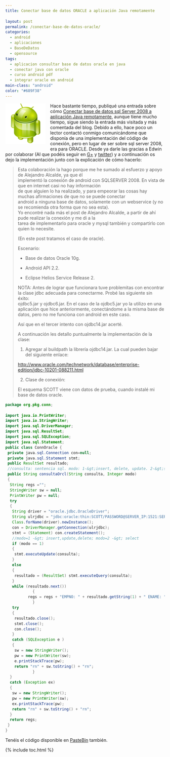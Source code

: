 ```yaml
---
title: Conectar base de datos ORACLE a aplicación Java remotamente

layout: post
permalink: /conectar-base-de-datos-oracle/
categories:
  - android
  - aplicaciones
  - BaseDeDatos
  - opensource
tags:
  - aplicacion consultar base de datos oracle en java
  - conectar java con oracle
  - curso android pdf
  - integrar oracle en android
main-class: "android"
color: "#689F38"
---
```

<div class="separator" style="clear: both; text-align: center;">
  <img style="clear: left; float: left; margin-right: 1em; margin-bottom: 1em;" src="/assets/img/2013/07/iconoAndroid.png" alt="" border="0" />
</div>

Hace bastante tiempo, publiqué una entrada sobre cómo [Conectar base de datos sql Server 2008 a aplicación Java remotamente][1], aunque tiene mucho tiempo, sigue siendo la entrada más visitada y más comentada del blog. Debido a ello, hace poco un lector contactó conmigo comunicándome que disponía de una implementación del código de conexión, pero en lugar de ser sobre sql server 2008, era para ORACLE. Desde ya darle las gracias a Edwin por colaborar (Al que podéis seguir en <a href="https://plus.google.com/u/0/b/108003822606696308728/110549682438236698342/posts" target="_blank">G+</a> y [twitter][2]) y a continuación os dejo la implementación junto con la explicación de cómo hacerlo:


<!--ad-->

> Esta colaboración la hago porque me he sumado al esfuerzo y apoyo de Alejandro Alcalde, ya que él  
> implementó la conexión de android con SQLSERVER 2008. En vista de que en internet casi no hay información  
> de que alguien lo ha realizado, y para empeorar las cosas hay muchas afirmaciones de que no se puede conectar  
> android a ninguna base de datos, solamente con un webservice (y no se recomienda otra forma que no sea esta).  
> Yo encontré nada más el post de Alejandro Alcalde, a partir de ahí pude realizar la conexión y me di a la  
> tarea de implementarlo para oracle y mysql también y compartirlo con quien lo necesite.
>
> (En este post tratamos el caso de oracle).
>
> Escenario:
>
> * Base de datos Oracle 10g.
>
> * Android API 2.2.
>
> * Eclipse Helios Service Release 2.
>
> NOTA: Antes de lograr que funcionara tuve problemitas con encontrar la clase jdbc adecuada para conectarme. Probé las siguiente sin éxito:  
> ojdbc5.jar y ojdbc6.jar. En el caso de la ojdbc5.jar yo la utilizo en una aplicación que hice anteriormente, conectándome a la misma base de datos, pero no me funciona con android en este caso.
>
> Así que en el tercer intento con ojdbc14.jar acerté.
>
> A continuación les detallo puntualmente la implementación de la clase:
>
> 1. Agregar al buildpath la librería ojdbc14.jar. La cual pueden bajar del siguiente enlace:
>
> http://www.oracle.com/technetwork/database/enterprise-edition/jdbc-10201-088211.html
>
> 2. Clase de conexión:
>
> El esquema SCOTT viene con datos de prueba, cuando instalé mi base de datos oracle.

```java
package org.pkg.conn;

import java.io.PrintWriter;
import java.io.StringWriter;
import java.sql.DriverManager;
import java.sql.ResultSet;
import java.sql.SQLException;
import java.sql.Statement;
public class ConnOracle {
 private java.sql.Connection con=null;
 private java.sql.Statement stmt;
 public ResultSet resultado;
 //consulta: sentencia sql. modo: 1-&gt;insert, delete, update. 2-&gt;select.
 public String consultaOrcl(String consulta, Integer modo)
 {
  String regs ="";
  StringWriter sw = null;
  PrintWriter pw = null;
  try
  {
   String driver = "oracle.jdbc.OracleDriver";
   String ulrjdbc = "jdbc:oracle:thin:SCOTT/PASSWORD@SERVER_IP:1521:SERVICE_NAME";
   Class.forName(driver).newInstance();
   con = DriverManager.getConnection(ulrjdbc);
   stmt = (Statement) con.createStatement();
   //modo=1 -&gt; insert,update,delete; modo=2 -&gt; select
   if (modo == 1)
   {
    stmt.executeUpdate(consulta);
   }
   else
   {
    resultado = (ResultSet) stmt.executeQuery(consulta);
   }
   while (resultado.next())
            {
          regs = regs + "EMPNO: " + resultado.getString(1) + " ENAME: "+ (resultado.getString(2)) + " JOB: "+ (resultado.getString(3))+"n";
            }
   try
   {
    resultado.close();
    stmt.close();
    con.close();
   }
   catch (SQLException e )
   {
    sw = new StringWriter();
    pw = new PrintWriter(sw);
    e.printStackTrace(pw);
    return "rn" + sw.toString() + "rn";
            }
  }
  catch (Exception ex)
  {
   sw = new StringWriter();
   pw = new PrintWriter(sw);
   ex.printStackTrace(pw);
   return "rn" + sw.toString() + "rn";
  }
  return regs;
 }
}
```

Tenéis el código disponible en [PasteBin][3] también.



 [1]: /conectar-base-de-datos-sql-server-2008
 [2]: https://twitter.com/muymuynica
 [3]: http://pastebin.com/embed_js.php?i=zU4sfhzv

{% include toc.html %}
